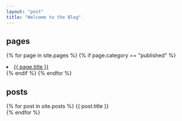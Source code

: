 ```yaml
---
layout: "post"
title: "Welcome to the Blog"
---
```


<h2>pages</h2>

{% for page in site.pages %}
  {% if page.category == "published" %}
<li><a href="{{ page.url }}">{{ page.title }}</a></li>
  {% endif %}
{% endfor %}

<h2>posts</h2>

{% for post in site.posts %}
{{ post.title }} <br>
{% endfor %}